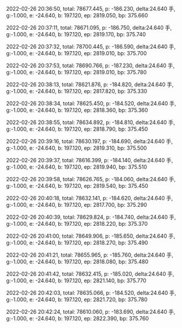 2022-02-26 20:36:50, total: 78677.445, p: -186.230, delta:24.640 手, g:-1.000, e: -24.640, b: 197.120, ep: 2819.050, bp: 375.660

2022-02-26 20:37:11, total: 78671.095, p: -186.750, delta:24.640 手, g:-1.000, e: -24.640, b: 197.120, ep: 2819.170, bp: 375.740

2022-02-26 20:37:32, total: 78700.445, p: -186.590, delta:24.640 手, g:-1.000, e: -24.640, b: 197.120, ep: 2819.010, bp: 375.700

2022-02-26 20:37:53, total: 78690.766, p: -187.230, delta:24.640 手, g:-1.000, e: -24.640, b: 197.120, ep: 2819.010, bp: 375.780

2022-02-26 20:38:13, total: 78621.876, p: -184.820, delta:24.640 手, g:-1.000, e: -24.640, b: 197.120, ep: 2817.820, bp: 375.330

2022-02-26 20:38:34, total: 78625.450, p: -184.520, delta:24.640 手, g:-1.000, e: -24.640, b: 197.120, ep: 2818.360, bp: 375.360

2022-02-26 20:38:55, total: 78634.892, p: -184.810, delta:24.640 手, g:-1.000, e: -24.640, b: 197.120, ep: 2818.790, bp: 375.450

2022-02-26 20:39:16, total: 78630.197, p: -184.690, delta:24.640 手, g:-1.000, e: -24.640, b: 197.120, ep: 2819.310, bp: 375.500

2022-02-26 20:39:37, total: 78616.399, p: -184.140, delta:24.640 手, g:-1.000, e: -24.640, b: 197.120, ep: 2819.940, bp: 375.510

2022-02-26 20:39:58, total: 78626.765, p: -184.060, delta:24.640 手, g:-1.000, e: -24.640, b: 197.120, ep: 2819.540, bp: 375.450

2022-02-26 20:40:18, total: 78632.141, p: -184.620, delta:24.640 手, g:-1.000, e: -24.640, b: 197.120, ep: 2817.700, bp: 375.290

2022-02-26 20:40:39, total: 78629.824, p: -184.740, delta:24.640 手, g:-1.000, e: -24.640, b: 197.120, ep: 2818.220, bp: 375.370

2022-02-26 20:41:00, total: 78649.906, p: -185.650, delta:24.640 手, g:-1.000, e: -24.640, b: 197.120, ep: 2818.270, bp: 375.490

2022-02-26 20:41:21, total: 78655.965, p: -185.760, delta:24.640 手, g:-1.000, e: -24.640, b: 197.120, ep: 2818.080, bp: 375.480

2022-02-26 20:41:42, total: 78632.415, p: -185.020, delta:24.640 手, g:-1.000, e: -24.640, b: 197.120, ep: 2821.140, bp: 375.770

2022-02-26 20:42:03, total: 78635.066, p: -184.520, delta:24.640 手, g:-1.000, e: -24.640, b: 197.120, ep: 2821.720, bp: 375.780

2022-02-26 20:42:24, total: 78610.060, p: -183.690, delta:24.640 手, g:-1.000, e: -24.640, b: 197.120, ep: 2822.390, bp: 375.760